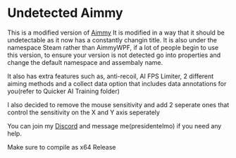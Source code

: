 # Undetected Aimmy

This is a modified version of [Aimmy](https://github.com/Babyhamsta/Aimmy)
It is modified in a way that it should be undetectable as it now has a constantly changin title.
It is also under the namespace Steam rather than AimmyWPF, if a lot of people begin to use this version, to ensure your version is not detected go into properties and change the default namespace and assembaly name.

It also has extra features such as, anti-recoil, AI FPS Limiter, 2 different aiming methods and a collect data option that includes data annotations for you(refer to Quicker AI Training folder)

I also decided to remove the mouse sensitivity and add 2 seperate ones that control the sensitivity on the X and Y axis seperately

You can join my [Discord](https://discord.gg/MpSKK9epc7) and message me(presidentelmo) if you need any help.

Make sure to compile as x64 Release
